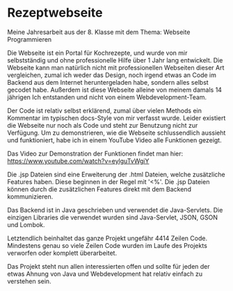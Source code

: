 # Rezeptwebseite

Meine Jahresarbeit aus der 8. Klasse mit dem Thema: Webseite Programmieren

Die Webseite ist ein Portal für Kochrezepte, und wurde von mir selbstständig
und ohne professionelle Hilfe über 1 Jahr lang entwickelt. Die Webseite kann
man natürlich nicht mit professionellen Webseiten dieser Art vergleichen,
zumal ich weder das Design, noch irgend etwas an Code im Backend aus dem
Internet heruntergeladen habe, sondern alles selbst gecodet habe. Außerdem
ist diese Webseite alleine von meinem damals 14 jährigen Ich entstanden und
nicht von einem Webdevelopment-Team.

Der Code ist relativ selbst erklärend, zumal über vielen Methods ein Kommentar im typischen docs-Style von mir verfasst wurde. Leider existiert die Webseite nur noch als Code und steht zur Benutzung nicht zur Verfügung. Um zu demonstrieren, wie die Webseite schlussendlich aussieht und funktioniert, habe ich in einem YouTube Video alle Funktionen gezeigt.

Das Video zur Demonstration der Funktionen findet man hier:
https://www.youtube.com/watch?v=eylguTvWgiY


Die .jsp Dateien sind eine Erweiterung der .html Dateien, welche zusätzliche Features haben. Diese beginnen in der Regel mit '<%'. Die .jsp Dateien können durch die zusätzlichen Features direkt mit dem Backend kommunizieren.

Das Backend ist in Java geschrieben und verwendet die Java-Servlets.
Die einzigen Libraries die verwendet wurden sind Java-Servlet, JSON, GSON und Lombok.

Letztendlich beinhaltet das ganze Projekt ungefähr 4414 Zeilen Code. Mindestens genau so viele Zeilen Code wurden im Laufe des Projekts verworfen oder komplett überarbeitet.

Das Projekt steht nun allen interessierten offen und sollte für jeden der etwas Ahnung von Java und Webdevelopment hat relativ einfach zu verstehen sein. 
